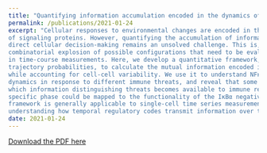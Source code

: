```yaml
---
title: "Quantifying information accumulation encoded in the dynamics of biochemical signaling"
permalink: /publications/2021-01-24
excerpt: "Cellular responses to environmental changes are encoded in the complex temporal patterns
of signaling proteins. However, quantifying the accumulation of information over time to
direct cellular decision-making remains an unsolved challenge. This is, in part, due to the
combinatorial explosion of possible configurations that need to be evaluated for information
in time-course measurements. Here, we develop a quantitative framework, based on inferred
trajectory probabilities, to calculate the mutual information encoded in signaling dynamics
while accounting for cell-cell variability. We use it to understand NFκB transcriptional
dynamics in response to different immune threats, and reveal that some threats are distinguished faster than others. Our analyses also suggest specific temporal phases during
which information distinguishing threats becomes available to immune response genes; one
specific phase could be mapped to the functionality of the IκBα negative feedback circuit. The
framework is generally applicable to single-cell time series measurements, and enables
understanding how temporal regulatory codes transmit information over time."
date: 2021-01-24
---
```


[Download the PDF here](https://github.com/jamestang23/jamestang23.github.io/blob/master/16.pdf)
